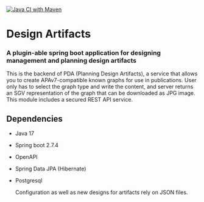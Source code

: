 [![Java CI with Maven](https://github.com/duberlyguarnizofuentesrivera/DesignArtifacts/actions/workflows/maven.yml/badge.svg)](https://github.com/duberlyguarnizofuentesrivera/DesignArtifacts/actions/workflows/maven.yml)
# Design Artifacts

### A plugin-able spring boot application for designing management and planning design artifacts
This is the backend of PDA (Planning Design Artifacts), a service that allows you to create APAv7-compatible known graphs for use in publications. User only has to select the graph type and write the content, and server returns an SGV representation of the graph that can be downloaded as JPG image. This module includes a secured REST API service.
## Dependencies

- Java 17
- Spring boot 2.7.4
- OpenAPI
- Spring Data JPA (Hibernate)
- Postgresql

  Configuration as well as new designs for artifacts rely on JSON files.
